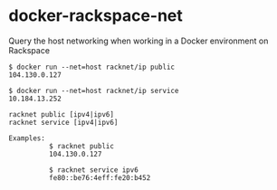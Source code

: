 # docker-rackspace-net

Query the host networking when working in a Docker environment on Rackspace


```
$ docker run --net=host racknet/ip public
104.130.0.127
```

```
$ docker run --net=host racknet/ip service
10.184.13.252
```

```
racknet public [ipv4|ipv6]
racknet service [ipv4|ipv6]

Examples:
          $ racknet public
          104.130.0.127

          $ racknet service ipv6
          fe80::be76:4eff:fe20:b452
```
